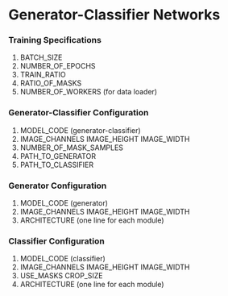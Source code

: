 # Generator-Classifier Networks

### Training Specifications

1. BATCH_SIZE
2. NUMBER_OF_EPOCHS
3. TRAIN_RATIO
4. RATIO_OF_MASKS
5. NUMBER_OF_WORKERS (for data loader)

### Generator-Classifier Configuration

1. MODEL_CODE (generator-classifier)
2. IMAGE_CHANNELS IMAGE_HEIGHT IMAGE_WIDTH
3. NUMBER_OF_MASK_SAMPLES
4. PATH_TO_GENERATOR
5. PATH_TO_CLASSIFIER

### Generator Configuration

1. MODEL_CODE (generator)
2. IMAGE_CHANNELS IMAGE_HEIGHT IMAGE_WIDTH
3. ARCHITECTURE (one line for each module)

### Classifier Configuration

1. MODEL_CODE (classifier)
2. IMAGE_CHANNELS IMAGE_HEIGHT IMAGE_WIDTH
3. USE_MASKS CROP_SIZE
4. ARCHITECTURE (one line for each module)
